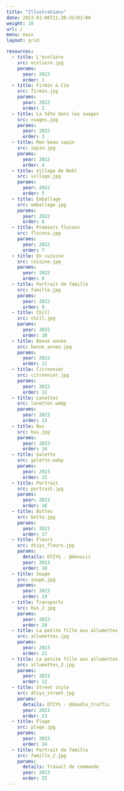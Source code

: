 ```yaml
---
title: "Illustrations"
date: 2023-01-06T21:38:31+01:00
weight: 10
url: /
menu: main
layout: grid

resources:
  - title: L'écolière
    src: ecoliere.jpg
    params:
      year: 2022
      order: 1
  - title: Firmin & Cie
    src: firmin.jpg
    params:
      year: 2022
      order: 2
  - title: La tête dans les nuages
    src: nuages.jpg
    params:
      year: 2022
      order: 3
  - title: Mon beau sapin
    src: sapin.jpg
    params:
      year: 2022
      order: 4
  - title: Village de Noël
    src: village.jpg
    params:
      year: 2022
      order: 5
  - title: Emballage
    src: emballage.jpg
    params:
      year: 2022
      order: 6
  - title: Premiers flocons
    src: flocons.jpg
    params:
      year: 2022
      order: 7
  - title: En cuisine
    src: cuisine.jpg
    params:
      year: 2022
      order: 8
  - title: Portrait de famille
    src: famille.jpg
    params:
      year: 2022
      order: 9
  - title: Chill
    src: chill.jpg
    params:
      year: 2022
      order: 10
  - title: Bonne année
    src: bonne_annee.jpg
    params:
      year: 2022
      order: 11
  - title: Citronnier
    src: citronnier.jpg
    params:
      year: 2022
      order: 12
  - title: Lunettes
    src: lunettes.webp
    params:
      year: 2023
      order: 13
  - title: Bus
    src: bus.jpg
    params:
      year: 2023
      order: 14
  - title: Galette
    src: galette.webp
    params:
      year: 2023
      order: 15
  - title: Portrait
    src: portrait.jpg
    params:
      year: 2023
      order: 16
  - title: Bottes
    src: botte.jpg
    params:
      year: 2023
      order: 17
  - title: Fleurs
    src: dtiys_fleurs.jpg
    params:
      details: DTIYS - @devucii
      year: 2023
      order: 18
  - title: Soupe
    src: soupe.jpg
    params:
      year: 2023
      order: 19
  - title: Transports
    src: bus_2.jpg
    params:
      year: 2023
      order: 20
  - title: La petite fille aux allumettes
    src: allumettes.jpg
    params:
      year: 2023
      order: 21
  - title: La petite fille aux allumettes
    src: allumettes_2.jpg
    params:
      year: 2023
      order: 22
  - title: Street style
    src: dtiys_street.jpg
    params:
      details: DTIYS - @doodle_traffic
      year: 2023
      order: 23
  - title: Plage
    src: plage.jpg
    params:
      year: 2023
      order: 24
  - title: Portrait de famille
    src: famille_2.jpg
    params:
      details: Travail de commande
      year: 2023
      order: 25
---
```

